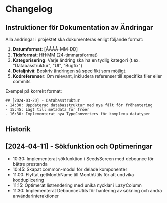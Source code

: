 # Changelog

## Instruktioner för Dokumentation av Ändringar

Alla ändringar i projektet ska dokumenteras enligt följande format:

1. **Datumformat**: [ÅÅÅÅ-MM-DD]
2. **Tidsformat**: HH:MM (24-timmarsformat)
3. **Kategorisering**: Varje ändring ska ha en tydlig kategori (t.ex. "Databasstruktur", "UI", "Bugfix")
4. **Detaljnivå**: Beskriv ändringen så specifikt som möjligt
5. **Kodreferenser**: Om relevant, inkludera referenser till specifika filer eller commits

Exempel på korrekt format:
```
## [2024-03-20] - Databasstruktur
- 14:30: Uppdaterad databasstruktur med nya fält för fröhantering
- 15:45: Lagt till metadata för fröer
- 16:30: Implementerat nya TypeConverters för komplexa datatyper
```

## Historik

## [2024-04-11] - Sökfunktion och Optimeringar
- 10:30: Implementerat sökfunktion i SeedsScreen med debounce för bättre prestanda
- 10:45: Skapat common-modul för delade komponenter
- 11:00: Flyttat getMonthName till MonthUtils för att undvika kodduplicering
- 11:15: Optimerat listrendering med unika nycklar i LazyColumn
- 11:30: Implementerat DebounceUtils för hantering av sökning och andra användarinteraktioner